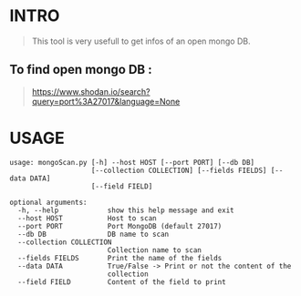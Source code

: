 # INTRO

> This tool is very usefull to get infos of an open mongo DB.
## To find open mongo DB :
> https://www.shodan.io/search?query=port%3A27017&language=None

# USAGE
```
usage: mongoScan.py [-h] --host HOST [--port PORT] [--db DB]
                    [--collection COLLECTION] [--fields FIELDS] [--data DATA]
                    [--field FIELD]

optional arguments:
  -h, --help            show this help message and exit
  --host HOST           Host to scan
  --port PORT           Port MongoDB (default 27017)
  --db DB               DB name to scan
  --collection COLLECTION
                        Collection name to scan
  --fields FIELDS       Print the name of the fields
  --data DATA           True/False -> Print or not the content of the
                        collection
  --field FIELD         Content of the field to print
```
